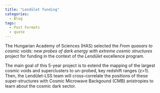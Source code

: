 ```yaml
---
title: "Lendület funding"
categories:
  - Blog
tags:
  - Post Formats
  - quote
---
```


The Hungarian Academy of Sciences (HAS) selected the _From quasars to cosmic voids: new probes of dark energy with extreme cosmic structures_ project for funding in the context of the _Lendület_ excellence program. 

The main goal of this 5-year project is to extend the mapping of the largest cosmic voids and superclusters to un-probed, key redshift ranges (z>1). Then, the Lendület-LSS team will cross-correlate the positions of these super-structures with Cosmic Microwave Backgound (CMB) anistropies to learn about the cosmic dark sector.
